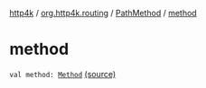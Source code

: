[http4k](../../index.md) / [org.http4k.routing](../index.md) / [PathMethod](index.md) / [method](./method.md)

# method

`val method: `[`Method`](../../org.http4k.core/-method/index.md) [(source)](https://github.com/http4k/http4k/blob/master/http4k-core/src/main/kotlin/org/http4k/routing/routing.kt#L75)